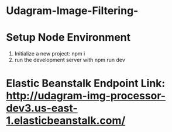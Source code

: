 # Udagram-Image-Filtering-

# Setup Node Environment
1) Initialize a new project: npm i
2) run the development server with npm run dev

# Elastic Beanstalk Endpoint Link: http://udagram-img-processor-dev3.us-east-1.elasticbeanstalk.com/
